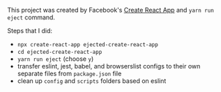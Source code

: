 This project was created by Facebook's [Create React App](https://github.com/facebook/create-react-app) and `yarn run eject` command.

Steps that I did:
* `npx create-react-app ejected-create-react-app`
* `cd ejected-create-react-app`
* `yarn run eject` (choose `y`)
* transfer eslint, jest, babel, and browserslist configs to their own separate files from `package.json` file
* clean up `config` and `scripts` folders based on eslint

